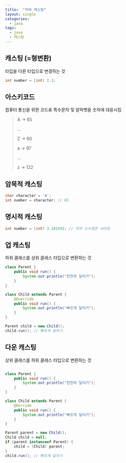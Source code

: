 ```yaml
---
title:  "자바 캐스팅"
layout: single
categories:
  - java
tags:
  - java
  - 캐스팅
---
```


## 캐스팅 (=형변환)
타입을 다른 타입으로 변경하는 것
```java
int number = (int) 2.2;
```


## 아스키코드
컴퓨터 통신을 위한 코드표 특수문자 및 알파벳을 숫자에 대응시킴
> A -> 65
>
> ...
>
> Z -> 90
>
> a -> 97
>
> ...
>
> z -> 122

## 암묵적 캐스팅
```java
char character = 'A';
int number = character; // 65
```

## 명시적 캐스팅
```java
int number = (int) 3.141592; // 뒤의 소수점은 사라짐
```


## 업 캐스팅
하위 클래스를 상위 클래스 타입으로 변환하는 것
```java
class Parent {
    public void run() {
        System.out.println("천천히 달리기");
    }
}

class Child extends Parent {
    @Override
    public void run() {
        System.out.println("빠르게 달리기");
    }
}

Parent child = new Child();
child.run(); // 빠르게 달리기
```

## 다운 캐스팅
상위 클래스를 하위 클래스 타입으로 변환하는 것
```java

class Parent {
    public void run() {
        System.out.println("천천히 달리기");
    }
}

class Child extends Parent {
    @Ovrride
    public void run() {
        System.out.println("빠르게 달리기");
    }
}

Parent parent = new Child();
Child child = null;
if (parent instanceof Parent) {
    child = (Child) parent;
}
child.run(); // 빠르게 달리기
```